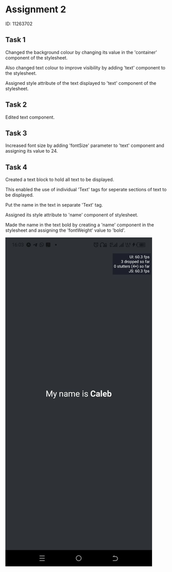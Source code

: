 # Assignment 2
ID: 11263702

## Task 1

Changed the background colour by changing its value in the 'container' component of the stylesheet.

Also changed text colour to improve visibility by adding 'text' component to the stylesheet.

Assigned style attribute of the text displayed to 'text' component of the stylesheet.

## Task 2

Edited text component.

## Task 3

Increased font size by adding 'fontSize' parameter to 'text' component and assigning its value to 24.

## Task 4

Created a text block to hold all text to be displayed.

This enabled the use of individual 'Text' tags for seperate sections of text to be displayed.

Put the name in the text in separate 'Text' tag.

Assigned its style attribute to 'name' component of stylesheet.

Made the name in the text bold by creating a 'name' component in the stylesheet and assigning the 'fontWeight' value to 'bold'.



![Alt text](assets\photo_2024-05-26_16-11-20.jpg "App Screenshot")
